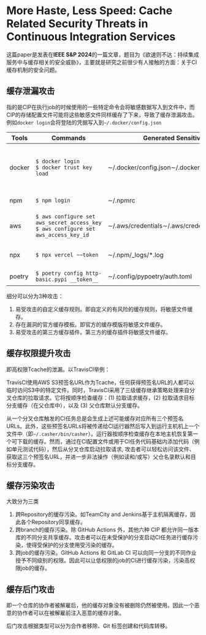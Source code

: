 # More Haste, Less Speed: Cache Related Security Threats in Continuous Integration Services





这篇paper是发表在**IEEE S&P 2024**的一篇文章，题目为《欲速则不达：持续集成服务中与缓存相关的安全威胁》，主要就是研究之前很少有人接触的方面：关于CI缓存机制的安全问题。



## 缓存泄漏攻击

指的是CIP在执行job的时候使用的一些特定命令会将敏感数据写入到文件中，而CIP的存储配置文件可能将这些敏感文件同样缓存了下来，导致了缓存泄漏攻击。例如`docker login`会将登陆的凭据写入到`∼/.docker/config.json`



| Tools  | Commands                                                     | Generated Sensitive Files                          | Sensitive Data                                               |
| ------ | ------------------------------------------------------------ | -------------------------------------------------- | ------------------------------------------------------------ |
| docker | `$ docker login`<br />`$ docker trust key load`              | ∼/.docker/config.json∼/.docker/trust/private/*.key | Docker registry login credentials.Private key for signing/verifying Docker images. |
| npm    | `$ npm login`                                                | ∼/.npmrc                                           | npm registry login credentials.                              |
| aws    | `$ aws configure set aws_secret_access_key`<br />`$ aws configure set aws_access_key_id` | ∼/.aws/credentials∼/.aws/credentials               | AWS services access key secret. AWS services access key id.  |
| npx    | `$ npx vercel −−token`                                       | ∼/.npm/_logs/*.log                                 | Vercel services access credentials.                          |
| poetry | `$ poetry config http-basic.pypi __token__`                  | ∼/.config/pypoetry/auth.toml                       | PyPI registry login credentials.                             |

细分可以分为3种攻击：

1. 易受攻击的自定义缓存规则。即自定义的有风险的缓存规则，将敏感文件缓存。
2. 存在漏洞的官方缓存模板。即官方的缓存模版将敏感文件缓存。
3. 易受攻击的第三方缓存插件。第三方的缓存插件将敏感文件缓存。

## 缓存权限提升攻击

即高权限Tcache的泄漏。以TravisCI举例：

TravisCI使用AWS S3预签名URL作为Tcache，任何获得预签名URL的人都可以临时访问S3中的特定文件。同时，TravisCI采用了三级缓存继承策略处理来自分叉仓库的拉取请求。它将按顺序检查缓存：(1) 拉取请求缓存，(2) 拉取请求目标分支缓存（在父仓库中），以及 (3) 父仓库默认分支缓存。

从一个分叉仓库触发的CI任务总是会生成上述可能缓存对应所有三个预签名URLs。此外，这些预签名URLs将被传递给CI运行器然后写入到运行主机机上一个文件中（即`∼/.casher/bin/casher`）。运行器按顺序检查缓存在本地主机恢复第一个可下载的缓存。然而，通过在CI配置文件或用于CI任务代码基础内添加代码（例如单元测试代码），然后从分叉仓库启动拉取请求, 攻击者可以轻松访问该文件、获取这三个预签名URL，并进一步非法操作（例如读和/或写）父仓名录默认和目标分支缓存。

## 缓存污染攻击

大致分为三类

1. 跨Repository的缓存污染。如TeamCity and Jenkins基于主机隔离缓存，因此各个Repository同享缓存。
2. 跨branch的缓存污染。除 GitHub Actions 外，其他六种 CIP 都允许同一版本库的不同分支共享缓存。攻击者可以在未受保护的分支启动CI任务进行缓存污染，使得受保护的分支使用受污染的缓存。
3. 跨job的缓存污染。GitHub Actions 和 GitLab CI 可以向同一分支的不同作业授予不同级别的权限。因此可以让低权限的job的CI进行缓存污染，污染高权限job的缓存。

## 缓存后门攻击

即一个仓库的协作者被解雇后，他的缓存对象没有被删除仍然被使用。因此一个恶意的协作者可以在被解雇前注入恶意的缓存对象。

后门攻击根据类型可以分为合作者移除、Git 标签创建和代码库转移。

